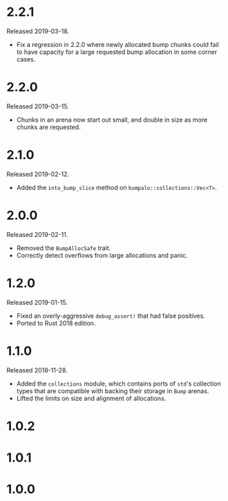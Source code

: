 # 2.2.1

Released 2019-03-18.

* Fix a regression in 2.2.0 where newly allocated bump chunks could fail to have
  capacity for a large requested bump allocation in some corner cases.

# 2.2.0

Released 2019-03-15.

* Chunks in an arena now start out small, and double in size as more chunks are
  requested.

# 2.1.0

Released 2019-02-12.

* Added the `into_bump_slice` method on `bumpalo::collections::Vec<T>`.

# 2.0.0

Released 2019-02-11.

* Removed the `BumpAllocSafe` trait.
* Correctly detect overflows from large allocations and panic.

# 1.2.0

Released 2019-01-15.

* Fixed an overly-aggressive `debug_assert!` that had false positives.
* Ported to Rust 2018 edition.

# 1.1.0

Released 2018-11-28.

* Added the `collections` module, which contains ports of `std`'s collection
  types that are compatible with backing their storage in `Bump` arenas.
* Lifted the limits on size and alignment of allocations.

# 1.0.2

# 1.0.1

# 1.0.0
